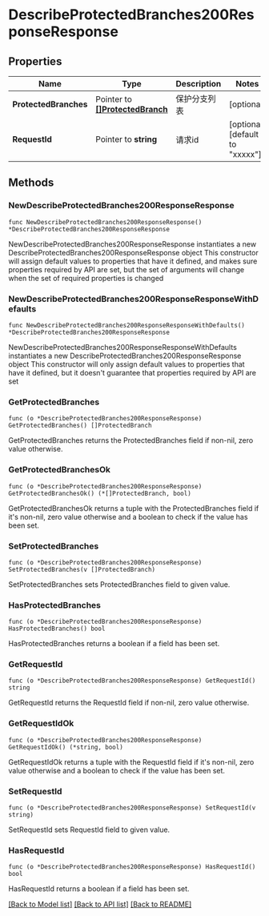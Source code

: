 # DescribeProtectedBranches200ResponseResponse

## Properties

Name | Type | Description | Notes
------------ | ------------- | ------------- | -------------
**ProtectedBranches** | Pointer to [**[]ProtectedBranch**](ProtectedBranch.md) | 保护分支列表 | [optional] 
**RequestId** | Pointer to **string** | 请求id | [optional] [default to "xxxxx"]

## Methods

### NewDescribeProtectedBranches200ResponseResponse

`func NewDescribeProtectedBranches200ResponseResponse() *DescribeProtectedBranches200ResponseResponse`

NewDescribeProtectedBranches200ResponseResponse instantiates a new DescribeProtectedBranches200ResponseResponse object
This constructor will assign default values to properties that have it defined,
and makes sure properties required by API are set, but the set of arguments
will change when the set of required properties is changed

### NewDescribeProtectedBranches200ResponseResponseWithDefaults

`func NewDescribeProtectedBranches200ResponseResponseWithDefaults() *DescribeProtectedBranches200ResponseResponse`

NewDescribeProtectedBranches200ResponseResponseWithDefaults instantiates a new DescribeProtectedBranches200ResponseResponse object
This constructor will only assign default values to properties that have it defined,
but it doesn't guarantee that properties required by API are set

### GetProtectedBranches

`func (o *DescribeProtectedBranches200ResponseResponse) GetProtectedBranches() []ProtectedBranch`

GetProtectedBranches returns the ProtectedBranches field if non-nil, zero value otherwise.

### GetProtectedBranchesOk

`func (o *DescribeProtectedBranches200ResponseResponse) GetProtectedBranchesOk() (*[]ProtectedBranch, bool)`

GetProtectedBranchesOk returns a tuple with the ProtectedBranches field if it's non-nil, zero value otherwise
and a boolean to check if the value has been set.

### SetProtectedBranches

`func (o *DescribeProtectedBranches200ResponseResponse) SetProtectedBranches(v []ProtectedBranch)`

SetProtectedBranches sets ProtectedBranches field to given value.

### HasProtectedBranches

`func (o *DescribeProtectedBranches200ResponseResponse) HasProtectedBranches() bool`

HasProtectedBranches returns a boolean if a field has been set.

### GetRequestId

`func (o *DescribeProtectedBranches200ResponseResponse) GetRequestId() string`

GetRequestId returns the RequestId field if non-nil, zero value otherwise.

### GetRequestIdOk

`func (o *DescribeProtectedBranches200ResponseResponse) GetRequestIdOk() (*string, bool)`

GetRequestIdOk returns a tuple with the RequestId field if it's non-nil, zero value otherwise
and a boolean to check if the value has been set.

### SetRequestId

`func (o *DescribeProtectedBranches200ResponseResponse) SetRequestId(v string)`

SetRequestId sets RequestId field to given value.

### HasRequestId

`func (o *DescribeProtectedBranches200ResponseResponse) HasRequestId() bool`

HasRequestId returns a boolean if a field has been set.


[[Back to Model list]](../README.md#documentation-for-models) [[Back to API list]](../README.md#documentation-for-api-endpoints) [[Back to README]](../README.md)


